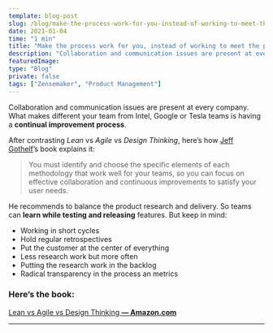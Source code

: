 ```yaml
---
template: blog-post
slug: /blog/make-the-process-work-for-you-instead-of-working-to-meet-the-process
date: 2021-01-04
time: "1 min"
title: "Make the process work for you, instead of working to meet the process"
description: "Collaboration and communication issues are present at every company. What makes different your team from Intel, Google..."
featuredImage:
type: "Blog"
private: false
tags: ["Zensemaker", "Product Management"]
---
```


Collaboration and communication issues are present at every company. What makes different your team from Intel, Google or Tesla teams is having a **continual improvement process**.

After contrasting _Lean_ vs _Agile_ vs _Design Thinking_, here’s how [Jeff Gothelf](https://medium.com/u/94a2a063be85)’s book explains it:

> You must identify and choose the specific elements of each methodology that work well for your teams, so you can focus on effective collaboration and continuous improvements to satisfy your user needs.

He recommends to balance the product research and delivery. So teams can **learn while testing and releasing** features. But keep in mind:

- Working in short cycles
- Hold regular retrospectives
- Put the customer at the center of everything
- Less research work but more often
- Putting the research work in the backlog
- Radical transparency in the process an metrics

### Here’s the book:

[Lean vs Agile vs Design Thinking **— Amazon.com**](https://www.amazon.com/Lean-Agile-Design-Thinking-high-performing-ebook/dp/B076JJQBYT/)

---
